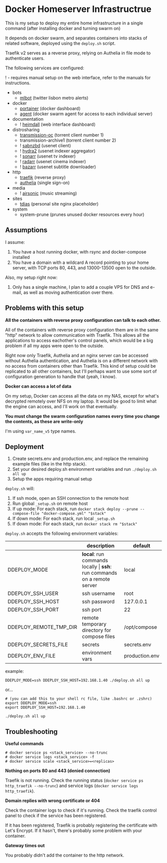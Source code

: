 # Docker Homeserver Infrastructrue

This is my setup to deploy my entire home infrastructure in a single command (after installing docker and turning swarm on)

It depends on docker swarm, and separates containers into stacks of related software, deployed using the `deploy.sh` script.

Traefik v2 serves as a reverse proxy, relying on Authelia in file mode to authenticate users.

The following services are configured:

! - requires manual setup on the web interface, refer to the manuals for instructions.

- bots
  - [mlbot](https://github.com/tiagoad/mlbot) (twitter lisbon metro alerts)
- docker
  - [portainer](https://hub.docker.com/r/portainer/portainer/) (docker dashboard)
  - [agent](https://hub.docker.com/r/portainer/agent/) (docker swarm agent for access to each individual server)
- documentation
  - ! [heimdall](https://hub.docker.com/r/linuxserver/heimdall/) (web interface dashboard)
- distrosharing
  - [transmission-oc](https://hub.docker.com/r/tiagoad/transmission) (torrent client number 1)
  - transmission-archive1 (torrent client number 2)
  - ! [sabnzbd](https://hub.docker.com/r/linuxserver/sabnzbd) (usenet client)
  - ! [hydra2](https://hub.docker.com/r/linuxserver/hydra2) (usenet indexer aggregator)
  - ! [sonarr](https://hub.docker.com/r/linuxserver/sonarr) (usenet tv indexer)
  - ! [radarr](https://hub.docker.com/r/linuxserver/radarr) (usenet cinema indexer)
  - ! [bazarr](https://hub.docker.com/r/linuxserver/bazarr) (usenet subtitle downloader)
- http
  - [traefik](https://hub.docker.com/r/_/traefik) (reverse proxy)
  - [authelia](https://hub.docker.com/r/authelia/authelia) (single sign-on)
- media
  - ! [airsonic](https://hub.docker.com/r/linuxserver/airsonic) (music streaming)
- sites
  - [tdias](https://tdias.tech) (personal site nginx placeholder)
- system
  - system-prune (prunes unused docker resources every hour)

## Assumptions

I assume:

1. You have a host running docker, with rsync and docker-compose installed
2. You have a domain with a wildcard A record pointing to your home server, with TCP ports 80, 443, and 13000-13500 open to the outside.

Also, my setup right now:

1. Only has a single machine, I plan to add a couple VPS for DNS and e-mail, as well as moving authentication over there.


## Problems with this setup

**All the containers with reverse proxy configuration can talk to each other.**

All of the containers with reverse proxy configuration them are in the same "http" network to allow communication with Traefik. This allows all the applications to access eachother's control panels, which would be a big problem if all my apps were open to the outside. 

Right now only Traefik, Authelia and an nginx server can be accessed without Authelia authentication, and Authelia is on a different network with no access from containers other than Traefik. This kind of setup could be replicated to all other containers, but I'll perhaps want to use some sort of configuration generation to handle that (yeah, I know).

**Docker can access a lot of data**

On my setup, Docker can access all the data on my NAS, except for what's decrypted remotely over NFS on my laptop. It would be good to limit what the engine can access, and I'll work on that eventually.

**You must change the swarm configuration names every time you change the contents, as these are write-only**

I'm using `var_name_v5` type names.


## Deployment

1. Create secrets.env and production.env, and replace the remaining example files (like in the http stack).
2. Set your desired deploy.sh environment variables and run `./deploy.sh all up`
3. Setup the apps requiring manual setup

`deploy.sh` will:

1. If ssh mode, open an SSH connection to the remote host
2. Run global `_setup.sh` on remote host
4. If up mode: For each stack, run `docker stack deploy --prune --compose-file "docker-compose.yml" "$stack"`
3. If down mode: For each stack, run local `_setup.sh`
5. If down mode: For each stack, run `docker stack rm "$stack"`

`deploy.sh` accepts the following environment variables:

|                        | description                                                      | default        |
|------------------------|------------------------------------------------------------------|----------------|
| DDEPLOY_MODE           | **local**: run commands locally \| **ssh**: run commands on a remote server | local          |
| DDEPLOY_SSH_USER       | ssh username                                                     | root           |
| DDEPLOY_SSH_HOST       | ssh password                                                     | 127.0.0.1      |
| DDEPLOY_SSH_PORT       | ssh port                                                         | 22             |
| DDEPLOY_REMOTE_TMP_DIR | remote temporary directory for compose files                     | /opt/compose   |
| DDEPLOY_SECRETS_FILE   | secrets                                                          | secrets.env    |
| DDEPLOY_ENV_FILE       | environment vars                                                 | production.env |
example:

    DDEPLOY_MODE=ssh DDEPLOY_SSH_HOST=192.168.1.40 ./deploy.sh all up

or...

	# (you can add this to your shell rc file, like .bashrc or .zshrc)
	export DDEPLOY_MODE=ssh
	export DDEPLOY_SSH_HOST=192.168.1.40 

	./deploy.sh all up
 
   
## Troubleshooting

**Useful commands**
  
    # docker service ps <stack_service> --no-trunc
    # docker service logs <stack_service> -f
    # docker service scale <stack_service>=<replicas>

**Nothing on ports 80 and 443 (denied connection)**

Traefik is not running. Check the running status (`docker service ps http_traefik --no-trunc`) and service logs (`docker service logs http_traefik`).

**Domain replies with wrong certificate or 404**

Check the container logs to check if it's running. Check the traefik control panel to check if the service has been registered.

If it has been registered, Traefik is probably registering the certificate with Let's Encrypt. If it hasn't, there's probably some problem with your container.

**Gateway times out**

You probably didn't add the container to the http network.
